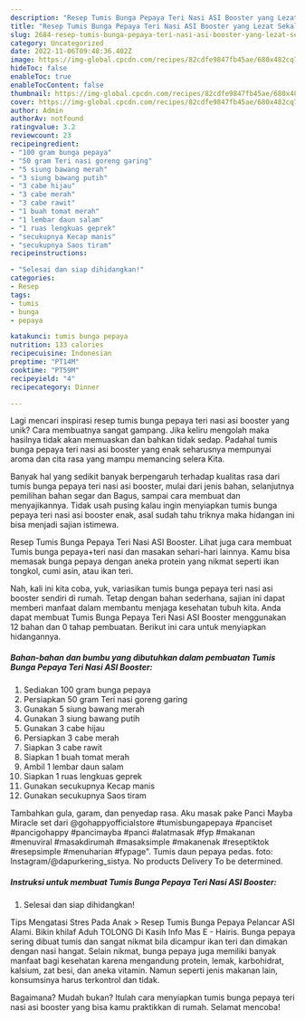 ```yaml
---
description: "Resep Tumis Bunga Pepaya Teri Nasi ASI Booster yang Lezat Sekali"
title: "Resep Tumis Bunga Pepaya Teri Nasi ASI Booster yang Lezat Sekali"
slug: 2684-resep-tumis-bunga-pepaya-teri-nasi-asi-booster-yang-lezat-sekali
category: Uncategorized
date: 2022-11-06T09:48:36.402Z
image: https://img-global.cpcdn.com/recipes/82cdfe9847fb45ae/680x482cq70/tumis-bunga-pepaya-teri-nasi-asi-booster-foto-resep-utama.jpg
hideToc: false
enableToc: true
enableTocContent: false
thumbnail: https://img-global.cpcdn.com/recipes/82cdfe9847fb45ae/680x482cq70/tumis-bunga-pepaya-teri-nasi-asi-booster-foto-resep-utama.jpg
cover: https://img-global.cpcdn.com/recipes/82cdfe9847fb45ae/680x482cq70/tumis-bunga-pepaya-teri-nasi-asi-booster-foto-resep-utama.jpg
author: Admin
authorAv: notfound
ratingvalue: 3.2
reviewcount: 23
recipeingredient:
- "100 gram bunga pepaya"
- "50 gram Teri nasi goreng garing"
- "5 siung bawang merah"
- "3 siung bawang putih"
- "3 cabe hijau"
- "3 cabe merah"
- "3 cabe rawit"
- "1 buah tomat merah"
- "1 lembar daun salam"
- "1 ruas lengkuas geprek"
- "secukupnya Kecap manis"
- "secukupnya Saos tiram"
recipeinstructions:

- "Selesai dan siap dihidangkan!"
categories:
- Resep
tags:
- tumis
- bunga
- pepaya

katakunci: tumis bunga pepaya 
nutrition: 133 calories
recipecuisine: Indonesian
preptime: "PT14M"
cooktime: "PT59M"
recipeyield: "4"
recipecategory: Dinner

---
```





Lagi mencari inspirasi resep tumis bunga pepaya teri nasi asi booster yang unik? Cara membuatnya sangat gampang. Jika keliru mengolah maka hasilnya tidak akan memuaskan dan bahkan tidak sedap. Padahal tumis bunga pepaya teri nasi asi booster yang enak seharusnya mempunyai aroma dan cita rasa yang mampu memancing selera Kita.





Banyak hal yang sedikit banyak berpengaruh terhadap kualitas rasa dari tumis bunga pepaya teri nasi asi booster, mulai dari jenis bahan, selanjutnya pemilihan bahan segar dan Bagus, sampai cara membuat dan menyajikannya. Tidak usah pusing kalau ingin menyiapkan tumis bunga pepaya teri nasi asi booster enak,      asal sudah tahu triknya maka hidangan ini bisa menjadi sajian istimewa.














Resep Tumis Bunga Pepaya Teri Nasi ASI Booster. Lihat juga cara membuat Tumis bunga pepaya+teri nasi dan masakan sehari-hari lainnya. Kamu bisa memasak bunga pepaya dengan aneka protein yang nikmat seperti ikan tongkol, cumi asin, atau ikan teri.






Nah, kali ini kita coba, yuk, variasikan tumis bunga pepaya teri nasi asi booster sendiri di rumah. Tetap dengan bahan sederhana, sajian ini dapat memberi manfaat dalam membantu menjaga kesehatan tubuh kita. Anda dapat membuat Tumis Bunga Pepaya Teri Nasi ASI Booster menggunakan 12 bahan dan 0 tahap pembuatan. Berikut ini cara untuk menyiapkan hidangannya.

<!--inarticleads1-->

##### Bahan-bahan dan bumbu yang dibutuhkan dalam pembuatan Tumis Bunga Pepaya Teri Nasi ASI Booster:

1. Sediakan 100 gram bunga pepaya
1. Persiapkan 50 gram Teri nasi goreng garing
1. Gunakan 5 siung bawang merah
1. Gunakan 3 siung bawang putih
1. Gunakan 3 cabe hijau
1. Persiapkan 3 cabe merah
1. Siapkan 3 cabe rawit
1. Siapkan 1 buah tomat merah
1. Ambil 1 lembar daun salam
1. Siapkan 1 ruas lengkuas geprek
1. Gunakan secukupnya Kecap manis
1. Gunakan secukupnya Saos tiram


Tambahkan gula, garam, dan penyedap rasa. Aku masak pake Panci Mayba Miracle set dari @gohappyofficialstore #tumisbungapepaya #panciset #pancigohappy #pancimayba #panci #alatmasak #fyp #makanan #menuviral #masakdirumah #masaksimple #makanenak #reseptiktok #resepsimple #menuharian #fypage&#34;. Tumis daun pepaya pedas. foto: Instagram/@dapurkering_sistya. No products Delivery To be determined. 

<!--inarticleads2-->

##### Instruksi untuk membuat Tumis Bunga Pepaya Teri Nasi ASI Booster:


1. Selesai dan siap dihidangkan!

Tips Mengatasi Stres Pada Anak &gt; Resep Tumis Bunga Pepaya Pelancar ASI Alami. Bikin khilaf Aduh TOLONG Di Kasih Info Mas E - Hairis. Bunga pepaya sering dibuat tumis dan sangat nikmat bila dicampur ikan teri dan dimakan dengan nasi hangat. Selain nikmat, bunga pepaya juga memiliki banyak manfaat bagi kesehatan karena mengandung protein, lemak, karbohidrat, kalsium, zat besi, dan aneka vitamin. Namun seperti jenis makanan lain, konsumsinya harus terkontrol dan tidak. 

Bagaimana? Mudah bukan? Itulah cara menyiapkan tumis bunga pepaya teri nasi asi booster yang bisa kamu praktikkan di rumah. Selamat mencoba!

